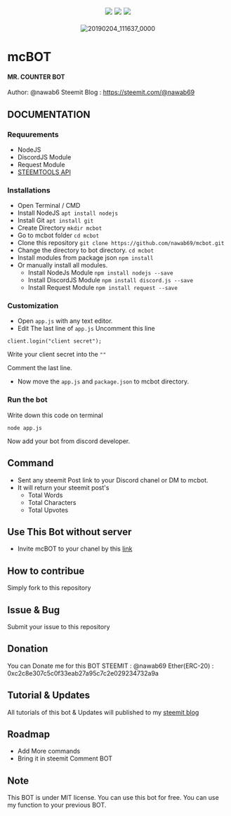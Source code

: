 
<div align="center">
  
![](https://img.shields.io/github/release/nawab69/mcbot.svg?style=flat-square)
![](https://img.shields.io/github/license/nawab69/mcbot.svg?style=flat-square)
![](https://img.shields.io/github/last-commit/nawab69/mcbot.svg?style=flat-square)
---
![20190204_111637_0000](https://user-images.githubusercontent.com/44573643/52191409-a7e7a300-286e-11e9-94ac-80211bfd42f5.png)


</div>


# mcBOT
#### MR. COUNTER BOT
Author: @nawab6
Steemit Blog : https://steemit.com/@nawab69


## DOCUMENTATION 
### Requurements
- NodeJS
- DiscordJS Module
- Request Module
- [STEEMTOOLS API](http://github.com/nawab69/steemtools-api)

### Installations
- Open Terminal / CMD
- Install NodeJS
``apt install nodejs``
- Install Git
``apt install git``
- Create Directory
``mkdir mcbot``
- Go to mcbot folder
``cd mcbot``
- Clone this repository
``git clone https://github.com/nawab69/mcbot.git``
- Change the directory to bot directory.
``cd mcbot``
- Install modules from package json
``npm install``
- Or manually install all modules.
  - Install NodeJs Module
``npm install nodejs --save``
  - Install DiscordJS Module
``npm install discord.js --save``
  - Install Request Module
``npm install request --save``

### Customization
- Open ``app.js`` with any text editor.
- Edit The last line of ``app.js`` 
 Uncomment this line
 ```
 client.login("client secret");  
 ```
 Write your client secret into the ``""``
 
 Comment the last line.
 
- Now move the ``app.js`` and ``package.json`` to mcbot directory.

### Run the bot 
Write down this code on terminal
```
node app.js
```
Now add your bot from discord developer.


## Command

- Sent any steemit Post link to your Discord chanel or DM to mcbot.
- It will return your steemit post's  
   - Total Words
   - Total Characters 
   - Total Upvotes
 
 ## Use This Bot without server
 - Invite mcBOT to your chanel by this [link](https://discordapp.com/oauth2/authorize?client_id=541498419672383509&permissions=522304&scope=bot)
## How to contribue
Simply fork to this repository
## Issue & Bug
Submit your issue to this repository
## Donation
You can Donate me for this BOT
 STEEMIT : @nawab69
 Ether(ERC-20) : 0xc2c8e307c5c0f33eab27a95c7c2e029234732a9a

## Tutorial & Updates
All tutorials of this bot & Updates will published to my [steemit blog](https://steemit.com/@nawab69)

## Roadmap
- Add More commands
- Bring it in steemit Comment BOT
## Note 
This BOT is under MIT license. You can use this bot for free. You can use my function to your previous BOT.

